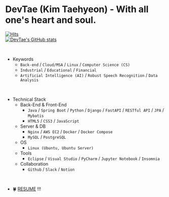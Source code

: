 DevTae (Kim Taehyeon) - With all one's heart and soul.
=====

[![Hits](https://hits.seeyoufarm.com/api/count/incr/badge.svg?url=https%3A%2F%2Fgithub.com%2FDevTae&count_bg=%2379C83D&title_bg=%23555555&icon=&icon_color=%23E7E7E7&title=hits&edge_flat=false)](https://hits.seeyoufarm.com)
<br/>
[![DevTae's GitHub stats](https://github-readme-stats.vercel.app/api?username=DevTae&count_private=true&show_icons=true)](https://github.com/anuraghazra/github-readme-stats)

<br/>

- Keywords
  - `Back-end` / `Cloud/MSA` / `Linux` / `Computer Science (CS)`
  - `Industrial` / `Educational` / `Financial`
  - `Artificial Intelligence (AI)` / `Robust Speech Recognition` / `Data Analysis`

<br/>

- Technical Stack
  - Back-End & Front-End
    - `Java` / `Spring Boot` / `Python` / `Django` / `FastAPI` / `RESTful API` / `JPA` / `Mybatis`
    - `HTML5` / `CSS3` / `JavaScript`
  - Server & DB
    - `Nginx` / `AWS EC2` / `Docker` / `Docker Compose`
    - `MySQL` / `PostgreSQL`
  - OS
    - `Linux (Ubuntu, Ubuntu Server)`
  - Tools
    - `Eclipse` / `Visual Studio` / `PyCharm` / `Jupyter Notebook` / `Insomnia`
  - Collaboration
    - `Github` / `Slack` / `Notion`

<br/>

- 🍀 [RESUME](https://github.com/DevTae/DevTae/blob/main/RESUME.md) !!!

